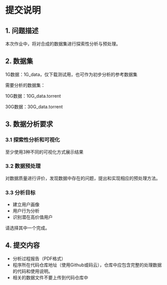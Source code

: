 # 提交说明 

## 1. 问题描述

本次作业中，将对合成的数据集进行探索性分析与预处理。

## 2. 数据集

1G数据：1G_data，仅下载测试用，也可作为初步分析的参考数据集

需要分析的数据集：

10G数据：10G_data.torrent

30G数据：30G_data.torrent

## 3. 数据分析要求

### 3.1 探索性分析和可视化

至少使用3种不同的可视化方式展示结果

### 3.2 数据预处理

对数据质量进行评价，发现数据中存在的问题，提出和实现相应的预处理方法。

### 3.3 分析目标

- 建立用户画像
- 用户行为分析
- 识别潜在高价值用户

请选择其中一个完成。

## 4. 提交内容

- 分析过程报告（PDF格式）
- 程序所在代码仓库地址（使用Github或码云），仓库中应包含完整的处理数据的代码和使用说明。
- 相关的数据文件不要上传到代码仓库中
